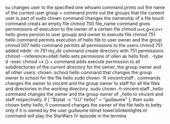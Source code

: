 su changes user to the specified one
whoami command prints out the name of the current user
group = command prints out the groups that the cureent user is part of
sudo chown command changes the ownership of a file
touch command creats an empty file
chmod 700 file_name command gives permmisions of execution to the owner of a certain file
chmod u+x,g+x,o+r hello gives persion to user groupp and owner to execute file
chmod 751 hello command permits execution of hello file to user owner and the group
chmod 007 hello command permits all permissions to the users
chmod 751 added
mkdir -m 751 my_dir command create directory with 751 permissions
chmod --reference=olleh hello sets permisions of ollen as hello
find . -type d -exec chmod +x {} + command adds execute permission to all subdirectories of the current directory for the owner, the group owner and all other users.
chown :school hello command that changes the group owner to school for the file hello
sudo chown -R vincent:staff . commands changes the owner to vincent and the group owner to staff for all the files and directories in the working directory.
sudo chown -h vincent:staff _hello command changes the owner and the group owner of _hello to vincent and staff respectively.
if [ "$(stat -c '%U' hello)" = "guillaume" ]; then sudo chown betty hello; fi command changes the owner of the file hello to betty only if it is owned by the user guillaume
telnet towel.blinkenlights.nl command will play the StarWars IV episode in the termina
